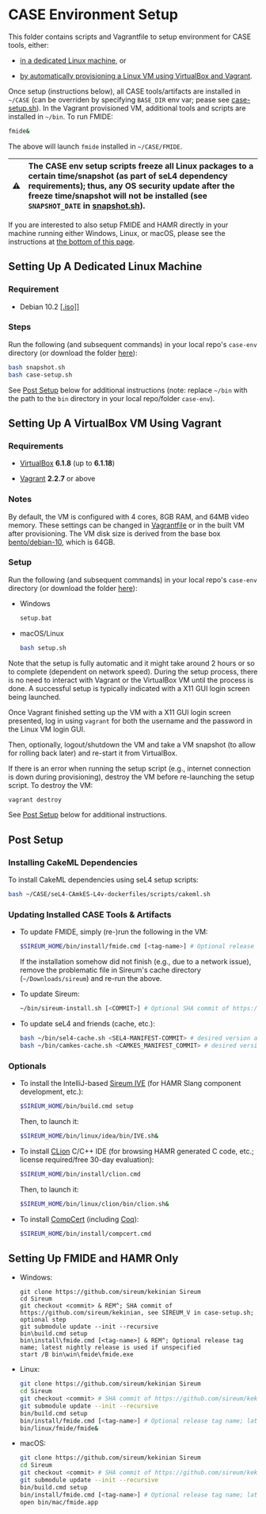 # CASE Environment Setup

This folder contains scripts and Vagrantfile to setup environment for CASE tools, either:

* [in a dedicated Linux machine](#setting-up-a-dedicated-linux-machine), or

* [by automatically provisioning a Linux VM using VirtualBox and Vagrant](#setting-up-a-virtualbox-vm-using-vagrant).

Once setup (instructions below), all CASE tools/artifacts are installed in ``~/CASE`` 
(can be overriden by specifying ``BASE_DIR`` env var; pease see [case-setup.sh](case-setup.sh)).
In the Vagrant provisioned VM, additional tools and scripts are installed in ``~/bin``.  To run FMIDE:

```bash
fmide&
```

The above will launch ``fmide`` installed in ``~/CASE/FMIDE``.

:warning: | The CASE env setup scripts freeze all Linux packages to a certain time/snapshot (as part of seL4 dependency requirements); thus, any OS security update after the freeze time/snapshot will not be installed (see `SNAPSHOT_DATE` in [snapshot.sh](snapshot.sh)).
:---: | :---

If you are interested to also setup FMIDE and HAMR directly in your machine running either Windows, Linux, or macOS, please see the instructions at [the bottom of this page](#setting-up-fmide-and-hamr-only).

## Setting Up A Dedicated Linux Machine

### Requirement

* Debian 10.2 [[.iso]](https://cdimage.debian.org/mirror/cdimage/archive/10.2.0/amd64/iso-cd/debian-10.2.0-amd64-xfce-CD-1.iso)]

### Steps

Run the following (and subsequent commands) in your local repo's ``case-env`` directory 
(or download the folder [here](https://downgit.github.io/#/home?url=https://github.com/loonwerks/CASE/tree/master/TA5/case-env)):

```bash
bash snapshot.sh
bash case-setup.sh
```

See [Post Setup](#post-setup) below for additional instructions (note: replace ``~/bin`` with the path to the ``bin`` directory
in your local repo/folder ``case-env``).


## Setting Up A VirtualBox VM Using Vagrant

### Requirements

* [VirtualBox](https://www.virtualbox.org/) **6.1.8** (up to **6.1.18**)

* [Vagrant](https://www.vagrantup.com/) **2.2.7** or above

### Notes

By default, the VM is configured with 4 cores, 8GB RAM, and 64MB video memory.
These settings can be changed in [Vagrantfile](Vagrantfile) or in the built VM after provisioning.
The VM disk size is derived from the base box [bento/debian-10](https://app.vagrantup.com/bento/boxes/debian-10), which is 64GB.

### Setup

Run the following (and subsequent commands) in your local repo's ``case-env`` directory
(or download the folder [here](https://downgit.github.io/#/home?url=https://github.com/loonwerks/CASE/tree/master/TA5/case-env)):

* Windows

  ```bash
  setup.bat
  ```

* macOS/Linux

  ```bash
  bash setup.sh
  ```
  
Note that the setup is fully automatic and it might take around 2 hours or so to complete (dependent on network speed). 
During the setup process, there is no need to interact with Vagrant or the VirtualBox VM until the process is done. 
A successful setup is typically indicated with a X11 GUI login screen being launched.

Once Vagrant finished setting up the VM with a X11 GUI login screen presented, log in using ``vagrant`` for both the username and the password in the Linux VM login GUI.

Then, optionally, logout/shutdown the VM and take a VM snapshot (to allow for rolling back later) and re-start it from VirtualBox.

If there is an error when running the setup script (e.g., internet connection is down during provisioning), destroy the VM before re-launching the setup script.  To destroy the VM:

```bash
vagrant destroy
```

See [Post Setup](#post-setup) below for additional instructions.


## Post Setup

### Installing CakeML Dependencies

To install CakeML dependencies using seL4 setup scripts:

```bash
bash ~/CASE/seL4-CAmkES-L4v-dockerfiles/scripts/cakeml.sh
```

### Updating Installed CASE Tools & Artifacts

* To update FMIDE, simply (re-)run the following in the VM:

  ```bash
  $SIREUM_HOME/bin/install/fmide.cmd [<tag-name>] # Optional release tag name; latest nightly release is used if unspecified 
  ```

  If the installation somehow did not finish (e.g., due to a network issue), remove the problematic file in Sireum's cache directory 
  (``~/Downloads/sireum``) and re-run the above.

* To update Sireum:

  ```bash
  ~/bin/sireum-install.sh [<COMMIT>] # Optional SHA commit of https://github.com/sireum/kekinian; the tip of master is used if unspecified
  ```

* To update seL4 and friends (cache, etc.):

  ```bash
  bash ~/bin/sel4-cache.sh <SEL4-MANIFEST-COMMIT> # desired version as commit SHA of https://github.com/seL4/sel4test-manifest
  bash ~/bin/camkes-cache.sh <CAMKES_MANIFEST_COMMIT> # desired version as commit SHA of https://github.com/seL4/camkes-manifest
  ```

### Optionals

* To install the IntelliJ-based [Sireum IVE](https://github.com/sireum/kekinian)
  (for HAMR Slang component development, etc.):

  ```bash
  $SIREUM_HOME/bin/build.cmd setup
  ```

  Then, to launch it:

  ```bash
  $SIREUM_HOME/bin/linux/idea/bin/IVE.sh&
  ```

* To install [CLion](https://www.jetbrains.com/clion/) C/C++ IDE 
  (for browsing HAMR generated C code, etc.; license required/free 30-day evaluation):

  ```bash
  $SIREUM_HOME/bin/install/clion.cmd
  ```

  Then, to launch it:

  ```bash
  $SIREUM_HOME/bin/linux/clion/bin/clion.sh&
  ```

* To install [CompCert](http://compcert.inria.fr/) (including [Coq](https://coq.inria.fr/)):

  ```bash
  $SIREUM_HOME/bin/install/compcert.cmd
  ```
 
## Setting Up FMIDE and HAMR Only

* Windows:

  ```batch
  git clone https://github.com/sireum/kekinian Sireum
  cd Sireum
  git checkout <commit> & REM^; SHA commit of https://github.com/sireum/kekinian, see SIREUM_V in case-setup.sh; optional step
  git submodule update --init --recursive
  bin\build.cmd setup
  bin\install\fmide.cmd [<tag-name>] & REM^; Optional release tag name; latest nightly release is used if unspecified
  start /B bin\win\fmide\fmide.exe
  ```

* Linux:

  ```bash
  git clone https://github.com/sireum/kekinian Sireum
  cd Sireum
  git checkout <commit> # SHA commit of https://github.com/sireum/kekinian, see SIREUM_V in case-setup.sh; optional step
  git submodule update --init --recursive
  bin/build.cmd setup
  bin/install/fmide.cmd [<tag-name>] # Optional release tag name; latest nightly release is used if unspecified 
  bin/linux/fmide/fmide&
  ```

* macOS:

  ```bash
  git clone https://github.com/sireum/kekinian Sireum
  cd Sireum
  git checkout <commit> # SHA commit of https://github.com/sireum/kekinian, see SIREUM_V in case-setup.sh; optional step
  git submodule update --init --recursive
  bin/build.cmd setup
  bin/install/fmide.cmd [<tag-name>] # Optional release tag name; latest nightly release is used if unspecified 
  open bin/mac/fmide.app
  ```
